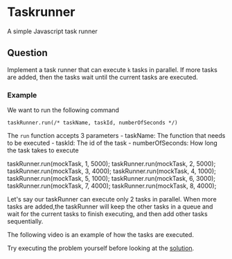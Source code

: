 # Taskrunner
A simple Javascript task runner


## Question

Implement a task runner that can execute `k` tasks in parallel. If more tasks are added, then the tasks wait until the current tasks are executed.


### Example

We want to run the following command

```
taskRunner.run(/* taskName, taskId, numberOfSeconds */)
```

The `run` function accepts 3 parameters
    - taskName: The function that needs to be executed
    - taskId: The id of the task
    - numberOfSeconds: How long the task takes to execute 

taskRunner.run(mockTask, 1, 5000);
taskRunner.run(mockTask, 2, 5000);
taskRunner.run(mockTask, 3, 4000);
taskRunner.run(mockTask, 4, 1000);
taskRunner.run(mockTask, 5, 1000);
taskRunner.run(mockTask, 6, 3000);
taskRunner.run(mockTask, 7, 4000);
taskRunner.run(mockTask, 8, 4000);


Let's say our taskRunner can execute only 2 tasks in parallel. When more tasks are added,the taskRunner will keep the other tasks in a queue and wait for the current tasks to finish executing, and then add other tasks sequentially.

The following video is an example of how the tasks are executed.


Try executing the problem yourself before looking at the [solution]().